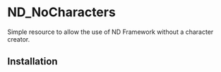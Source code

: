 # ND_NoCharacters
Simple resource to allow the use of ND Framework without a character creator.

## Installation
